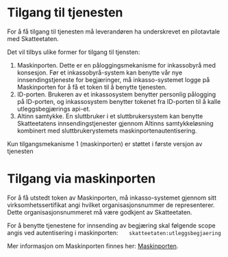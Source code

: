 # Tilgang til tjenesten

For å få tilgang til tjenesten må leverandøren ha underskrevet en pilotavtale med Skatteetaten.

Det vil tilbys ulike former for tilgang til tjensten:
1. Maskinporten. Dette er en påloggingsmekanisme for inkassobyrå med konsesjon. Før et inkassobyrå-system kan benytte vår nye innsendingstjeneste for begjæringer, må inkasso-systemet logge på Maskinporten for å få et token til å benytte tjenesten. 
2. ID-porten. Brukeren av et inkassosystem benytter personlig pålogging på ID-porten, og inkassosystem benytter tokenet fra ID-porten til å kalle utleggsbegjærings api-et.
3. Altinn samtykke. En sluttbruker i et sluttbrukersystem kan benytte Skatteetatens innsendingstjenester gjennom Altinns samtykkeløsning kombinert med sluttbrukerystemets maskinportenautentisering.

Kun tilgangsmekanisme 1 (maskinporten) er støttet i første versjon av tjenesten

# Tilgang via maskinporten
For å få utstedt token av Maskinporten, må inkasso-systemet gjennom sitt virksomhetssertifikat angi hvilket organisasjonsnummer de representerer. Dette organisasjonsnummeret må være godkjent av Skatteetaten.

For å benytte tjenestene for innsending av begjæring skal følgende scope angis ved autentisering i maskinporten:
```    skatteetaten:utleggsbegjaering ```

Mer informasjon om Maskinporten finnes her: [Maskinporten](https://skatteetaten.github.io/api-dokumentasjon/om/sikkerhet).
